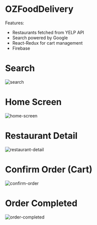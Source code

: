 # OZFoodDelivery

Features:
- Restaurants fetched from YELP API
- Search powered by Google
- React-Redux for cart management 
- Firebase 


# Search
![search](https://user-images.githubusercontent.com/99790715/161170503-7a7a4866-69fb-466f-a6c3-f40ba0b5c7f5.jpg)



# Home Screen
![home-screen](https://user-images.githubusercontent.com/99790715/161170418-c2aef675-72ed-42eb-94e4-4177e28a991c.jpg)



# Restaurant Detail
![restaurant-detail](https://user-images.githubusercontent.com/99790715/161170638-aca169ce-f61e-4e09-b876-6b43fd6a7d09.jpg)



# Confirm Order (Cart)
![confirm-order](https://user-images.githubusercontent.com/99790715/161170651-095fc05f-f3fd-4736-bd4e-43cc4edcef69.jpg)


# Order Completed
![order-completed](https://user-images.githubusercontent.com/99790715/161170688-793e6f97-bb5a-4def-ad19-74baa7b1e3cb.jpg)

